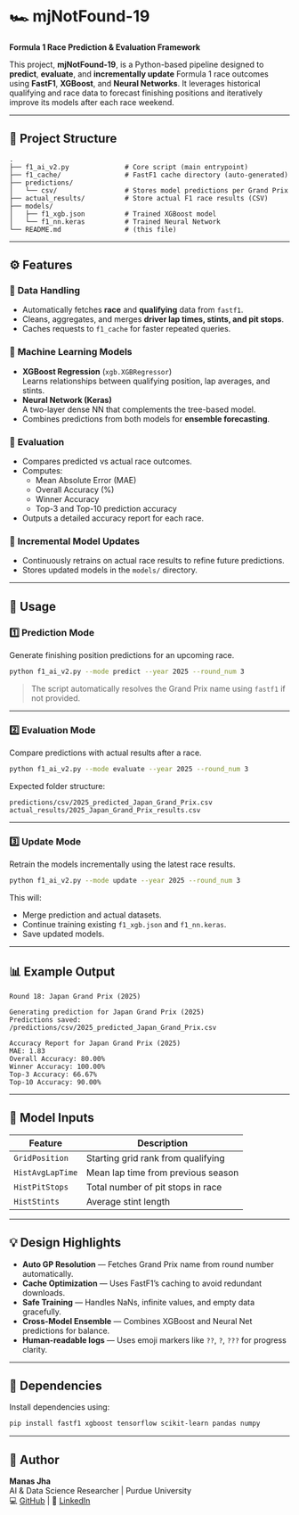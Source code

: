 # 🏎️ mjNotFound-19  
**Formula 1 Race Prediction & Evaluation Framework**

This project, **mjNotFound-19**, is a Python-based pipeline designed to **predict**, **evaluate**, and **incrementally update** Formula 1 race outcomes using **FastF1**, **XGBoost**, and **Neural Networks**. It leverages historical qualifying and race data to forecast finishing positions and iteratively improve its models after each race weekend.

---

## 📁 Project Structure

```
.
├── f1_ai_v2.py              # Core script (main entrypoint)
├── f1_cache/                # FastF1 cache directory (auto-generated)
├── predictions/
│   └── csv/                 # Stores model predictions per Grand Prix
├── actual_results/          # Store actual F1 race results (CSV)
├── models/
│   ├── f1_xgb.json          # Trained XGBoost model
│   └── f1_nn.keras          # Trained Neural Network
└── README.md                # (this file)
```

---

## ⚙️ Features

### 🔹 **Data Handling**
- Automatically fetches **race** and **qualifying** data from `fastf1`.
- Cleans, aggregates, and merges **driver lap times, stints, and pit stops**.
- Caches requests to `f1_cache` for faster repeated queries.

### 🔹 **Machine Learning Models**
- **XGBoost Regression** (`xgb.XGBRegressor`)  
  Learns relationships between qualifying position, lap averages, and stints.
- **Neural Network (Keras)**  
  A two-layer dense NN that complements the tree-based model.
- Combines predictions from both models for **ensemble forecasting**.

### 🔹 **Evaluation**
- Compares predicted vs actual race outcomes.
- Computes:
  - Mean Absolute Error (MAE)
  - Overall Accuracy (%)
  - Winner Accuracy
  - Top-3 and Top-10 prediction accuracy
- Outputs a detailed accuracy report for each race.

### 🔹 **Incremental Model Updates**
- Continuously retrains on actual race results to refine future predictions.
- Stores updated models in the `models/` directory.

---

## 🚀 Usage

### 1️⃣ **Prediction Mode**
Generate finishing position predictions for an upcoming race.

```bash
python f1_ai_v2.py --mode predict --year 2025 --round_num 3
```

> The script automatically resolves the Grand Prix name using `fastf1` if not provided.

---

### 2️⃣ **Evaluation Mode**
Compare predictions with actual results after a race.

```bash
python f1_ai_v2.py --mode evaluate --year 2025 --round_num 3
```

Expected folder structure:
```
predictions/csv/2025_predicted_Japan_Grand_Prix.csv
actual_results/2025_Japan_Grand_Prix_results.csv
```

---

### 3️⃣ **Update Mode**
Retrain the models incrementally using the latest race results.

```bash
python f1_ai_v2.py --mode update --year 2025 --round_num 3
```

This will:
- Merge prediction and actual datasets.
- Continue training existing `f1_xgb.json` and `f1_nn.keras`.
- Save updated models.

---

## 📊 Example Output

```
Round 18: Japan Grand Prix (2025)

Generating prediction for Japan Grand Prix (2025)
Predictions saved: /predictions/csv/2025_predicted_Japan_Grand_Prix.csv

Accuracy Report for Japan Grand Prix (2025)
MAE: 1.83
Overall Accuracy: 80.00%
Winner Accuracy: 100.00%
Top-3 Accuracy: 66.67%
Top-10 Accuracy: 90.00%
```

---

## 🧠 Model Inputs

| Feature | Description |
|----------|--------------|
| `GridPosition` | Starting grid rank from qualifying |
| `HistAvgLapTime` | Mean lap time from previous season |
| `HistPitStops` | Total number of pit stops in race |
| `HistStints` | Average stint length |

---

## 💡 Design Highlights

- **Auto GP Resolution** — Fetches Grand Prix name from round number automatically.  
- **Cache Optimization** — Uses FastF1’s caching to avoid redundant downloads.  
- **Safe Training** — Handles NaNs, infinite values, and empty data gracefully.  
- **Cross-Model Ensemble** — Combines XGBoost and Neural Net predictions for balance.  
- **Human-readable logs** — Uses emoji markers like `??`, `?`, `???` for progress clarity.

---

## 🧩 Dependencies

Install dependencies using:

```bash
pip install fastf1 xgboost tensorflow scikit-learn pandas numpy
```

---

## 🏁 Author

**Manas Jha**  
AI & Data Science Researcher | Purdue University  
💻 [GitHub](https://github.com/mjNotFound-19) | 🧠 [LinkedIn](https://www.linkedin.com/in/manas-jha-853708206)
